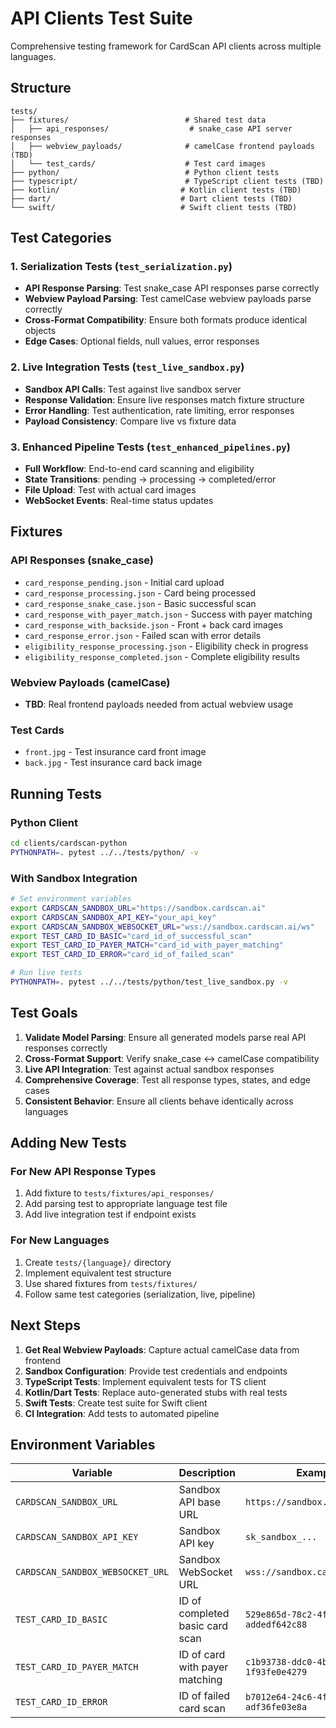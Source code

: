 # API Clients Test Suite

Comprehensive testing framework for CardScan API clients across multiple languages.

## Structure

```
tests/
├── fixtures/                          # Shared test data
│   ├── api_responses/                  # snake_case API server responses
│   ├── webview_payloads/              # camelCase frontend payloads (TBD)
│   └── test_cards/                    # Test card images
├── python/                            # Python client tests
├── typescript/                        # TypeScript client tests (TBD)
├── kotlin/                           # Kotlin client tests (TBD)
├── dart/                             # Dart client tests (TBD)
└── swift/                            # Swift client tests (TBD)
```

## Test Categories

### 1. Serialization Tests (`test_serialization.py`)
- **API Response Parsing**: Test snake_case API responses parse correctly
- **Webview Payload Parsing**: Test camelCase webview payloads parse correctly  
- **Cross-Format Compatibility**: Ensure both formats produce identical objects
- **Edge Cases**: Optional fields, null values, error responses

### 2. Live Integration Tests (`test_live_sandbox.py`)
- **Sandbox API Calls**: Test against live sandbox server
- **Response Validation**: Ensure live responses match fixture structure
- **Error Handling**: Test authentication, rate limiting, error responses
- **Payload Consistency**: Compare live vs fixture data

### 3. Enhanced Pipeline Tests (`test_enhanced_pipelines.py`)
- **Full Workflow**: End-to-end card scanning and eligibility
- **State Transitions**: pending → processing → completed/error
- **File Upload**: Test with actual card images
- **WebSocket Events**: Real-time status updates

## Fixtures

### API Responses (snake_case)
- `card_response_pending.json` - Initial card upload
- `card_response_processing.json` - Card being processed
- `card_response_snake_case.json` - Basic successful scan
- `card_response_with_payer_match.json` - Success with payer matching
- `card_response_with_backside.json` - Front + back card images
- `card_response_error.json` - Failed scan with error details
- `eligibility_response_processing.json` - Eligibility check in progress
- `eligibility_response_completed.json` - Complete eligibility results

### Webview Payloads (camelCase)
- **TBD**: Real frontend payloads needed from actual webview usage

### Test Cards
- `front.jpg` - Test insurance card front image
- `back.jpg` - Test insurance card back image

## Running Tests

### Python Client
```bash
cd clients/cardscan-python
PYTHONPATH=. pytest ../../tests/python/ -v
```

### With Sandbox Integration
```bash
# Set environment variables
export CARDSCAN_SANDBOX_URL="https://sandbox.cardscan.ai"
export CARDSCAN_SANDBOX_API_KEY="your_api_key"
export CARDSCAN_SANDBOX_WEBSOCKET_URL="wss://sandbox.cardscan.ai/ws"
export TEST_CARD_ID_BASIC="card_id_of_successful_scan"
export TEST_CARD_ID_PAYER_MATCH="card_id_with_payer_matching"
export TEST_CARD_ID_ERROR="card_id_of_failed_scan"

# Run live tests
PYTHONPATH=. pytest ../../tests/python/test_live_sandbox.py -v
```

## Test Goals

1. **Validate Model Parsing**: Ensure all generated models parse real API responses correctly
2. **Cross-Format Support**: Verify snake_case ↔ camelCase compatibility 
3. **Live API Integration**: Test against actual sandbox responses
4. **Comprehensive Coverage**: Test all response types, states, and edge cases
5. **Consistent Behavior**: Ensure all clients behave identically across languages

## Adding New Tests

### For New API Response Types
1. Add fixture to `tests/fixtures/api_responses/`
2. Add parsing test to appropriate language test file
3. Add live integration test if endpoint exists

### For New Languages
1. Create `tests/{language}/` directory
2. Implement equivalent test structure
3. Use shared fixtures from `tests/fixtures/`
4. Follow same test categories (serialization, live, pipeline)

## Next Steps

1. **Get Real Webview Payloads**: Capture actual camelCase data from frontend
2. **Sandbox Configuration**: Provide test credentials and endpoints
3. **TypeScript Tests**: Implement equivalent tests for TS client
4. **Kotlin/Dart Tests**: Replace auto-generated stubs with real tests
5. **Swift Tests**: Create test suite for Swift client
6. **CI Integration**: Add tests to automated pipeline

## Environment Variables

| Variable | Description | Example |
|----------|-------------|---------|
| `CARDSCAN_SANDBOX_URL` | Sandbox API base URL | `https://sandbox.cardscan.ai` |
| `CARDSCAN_SANDBOX_API_KEY` | Sandbox API key | `sk_sandbox_...` |
| `CARDSCAN_SANDBOX_WEBSOCKET_URL` | Sandbox WebSocket URL | `wss://sandbox.cardscan.ai/ws` |
| `TEST_CARD_ID_BASIC` | ID of completed basic card scan | `529e865d-78c2-4f9e-aa9a-addedf642c88` |
| `TEST_CARD_ID_PAYER_MATCH` | ID of card with payer matching | `c1b93738-ddc0-4beb-9936-1f93fe0e4279` |
| `TEST_CARD_ID_ERROR` | ID of failed card scan | `b7012e64-24c6-4f85-8410-adf36fe03e8a` |